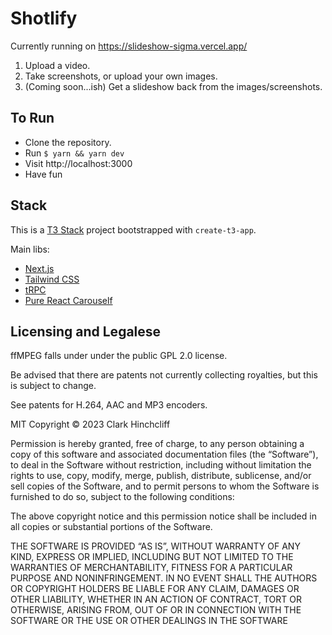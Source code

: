 # Shotlify
Currently running on https://slideshow-sigma.vercel.app/

1. Upload a video.
2. Take screenshots, or upload your own images. 
3. (Coming soon...ish) Get a slideshow back from the images/screenshots.

## To Run

- Clone the repository.
- Run `$ yarn && yarn dev`
- Visit http://localhost:3000
- Have fun

## Stack

This is a [T3 Stack](https://create.t3.gg/) project bootstrapped with `create-t3-app`.

Main libs:
- [Next.js](https://nextjs.org)
- [Tailwind CSS](https://tailwindcss.com)
- [tRPC](https://trpc.io)
- [Pure React Carouself](https://github.com/express-labs/pure-react-carousel)

## Licensing and Legalese
ffMPEG falls under under the public GPL 2.0 license. 

Be advised that there are patents not currently collecting royalties, but this is subject to change. 

See patents for  H.264, AAC and MP3 encoders.

MIT Copyright © 2023 Clark Hinchcliff

Permission is hereby granted, free of charge, to any person obtaining a copy of this software and associated documentation files (the “Software”), to deal in the Software without restriction, including without limitation the rights to use, copy, modify, merge, publish, distribute, sublicense, and/or sell copies of the Software, and to permit persons to whom the Software is furnished to do so, subject to the following conditions:

The above copyright notice and this permission notice shall be included in all copies or substantial portions of the Software.
 
THE SOFTWARE IS PROVIDED “AS IS”, WITHOUT WARRANTY OF ANY KIND, EXPRESS OR IMPLIED, INCLUDING BUT NOT LIMITED TO THE WARRANTIES OF MERCHANTABILITY, FITNESS FOR A PARTICULAR PURPOSE AND NONINFRINGEMENT. IN NO EVENT SHALL THE AUTHORS OR COPYRIGHT HOLDERS BE LIABLE FOR ANY CLAIM, DAMAGES OR OTHER LIABILITY, WHETHER IN AN ACTION OF CONTRACT, TORT OR OTHERWISE, ARISING FROM, OUT OF OR IN CONNECTION WITH THE SOFTWARE OR THE USE OR OTHER DEALINGS IN THE SOFTWARE
